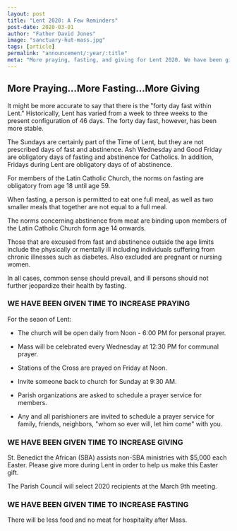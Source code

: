 ```yaml
---
layout: post
title: "Lent 2020: A Few Reminders"
post-date: 2020-03-01
author: "Father David Jones"
image: "sanctuary-hut-mass.jpg"
tags: [article]
permalink: "announcement/:year/:title"
meta: "More praying, fasting, and giving for Lent 2020. We have been given more time for all three in preparation of Easter."
---
```

## More Praying...More Fasting...More Giving

It might be more accurate to say that there is the "forty day fast within Lent." Historically, Lent has varied from a week to three weeks to the present configuration of 46 days. The forty day fast, however, has been more stable.

The Sundays are certainly part of the Time of Lent, but they are not prescribed days of fast and abstinence. Ash Wednesday and Good Friday are obligatory days of fasting and abstinence for Catholics. In addition, Fridays during Lent are obligatory days of of abstinence.

For members of the Latin Catholic Church, the norms on fasting are obligatory from age 18 until age 59. 

When fasting, a person is permitted to eat one full meal, as well as two smaller meals that together are not equal to a full meal.

The norms concerning abstinence from meat are binding upon members of the Latin Catholic Church form age 14 onwards.

Those that are excused from fast and abstinence outside the age limits include the physically or mentally ill including individuals suffering from chronic illnesses such as diabetes. Also excluded are pregnant or nursing women. 

In all cases, common sense should prevail, and ill persons should not further jeopardize their health by fasting.

### WE HAVE BEEN GIVEN TIME TO INCREASE PRAYING

For the seaon of Lent:
- The church will be open daily from Noon - 6:00 PM for personal prayer.

- Mass will be celebrated every Wednesday at 12:30 PM for communal prayer.

- Stations of the Cross are prayed on Friday at Noon.

- Invite someone back to church for Sunday at 9:30 AM.

- Parish organizations are asked to schedule a prayer service for members.

- Any and all parishioners are invited to schedule a prayer service for family, friends, neighbors, "whom so ever will, let him come" with you.

### WE HAVE BEEN GIVEN TIME TO INCREASE GIVING

St. Benedict the African (SBA) assists non-SBA ministries with $5,000 each Easter. Please give more during Lent in order to help us make this Easter gift.

The Parish Council will select 2020 recipients at the March 9th meeting.

### WE HAVE BEEN GIVEN TIME TO INCREASE FASTING

There will be less food and no meat for hospitality after Mass.